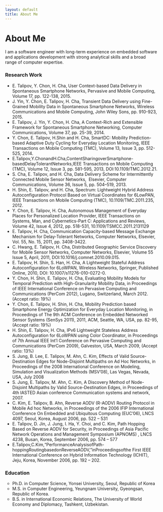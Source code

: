 ```yaml
---
layout: default
title: About Me
---
```


<div class="post">
	<h1 class="pageTitle">About Me</h1>
	<!--img src="{{ '/assets/img/touring.jpg' | prepend: site.baseurl }}" alt=""-->
	<p class="intro">I am a software engineer with long-term experience on embedded software and applications development with strong analytical skills and a broad range of computer expertise.</p>
	<h3>Research Work</h3>
	<ul>
		<li>E. Talipov, Y. Chon, H. Cha, User Context-based Data Delivery in Spontaneous Smartphone Networks, Pervasive and Mobile Computing, Volume 17, pp. 122-138, 2015.</li>
		<li>J. Yin, Y. Chon, E. Talipov, H. Cha, Transient Data Delivery using Fine-Grained Mobility Data in Spontaneous Smartphone Networks, Wireless Communications and Mobile Computing, John Wiley Sons, pp. 910-923, 2015.</li>
		<li>E. Talipov, J. Yin, Y. Chon, H. Cha, A Context-Rich and Extensible Framework for Spontaneous Smartphone Networking, Computer Communications, Volume 37, pp. 25-39, 2014.</li>
		<li>Y. Chon, E. Talipov, H.Shin and H. Cha, SmartDC: Mobility Prediction-based Adaptive Duty Cycling for Everyday Location Monitoring, IEEE Transactions on Mobile Computing (TMC), Volume 13, Issue 3, pp. 512-525, 2014.</li>
		<li>E.Talipov,Y.ChonandH.Cha,ContentSharingoverSmartphone-basedDelayTolerantNetworks,IEEE Transactions on Mobile Computing (TMC), Volume 12, Issue 3, pp. 581-595, 2013, DOI:10.1109/TMC.2012.21.</li>
		<li>S. Cha, E. Talipov, and H. Cha, Data Delivery Scheme for Intermittently Connected Mobile Sensor Networks,  Elsevier, Computer Communications, Volume 36, Issue 5, pp. 504–519, 2013.</li>
		<li>H. Shin, E. Talipov, and H. Cha, Spectrum: Lightweight Hybrid Address Autoconfiguration Protocol Based on Virtual Coordinates for 6LowPAN, IEEE Transactions on Mobile Computing (TMC), 10.1109/TMC.2011.235, 2012.</li>
		<li>Y. Chon, E. Talipov, H. Cha, Autonomous Management of Everyday Places for Personalized Location Provider, IEEE Transactions on Systems, Man, and Cybernetics-Part C: Applications and Reviews, Volume 42, Issue 4, 2012, pp. 518-531, 10.1109/TSMCC.2011.2131129</li>
		<li>E. Talipov, H. Cha, Communication Capacity-based Message Exchange Mechanism for Delay-Tolerant Networks, Computer Networks, Elsevier, Vol. 55, No. 15, 2011, pp. 3408-3422.</li>
		<li>C. Hwang, E. Talipov, H. Cha, Distributed Geographic Service Discovery for Mobile Sensor Networks, Computer Networks, Elsevier, Volume 55 Issue 5, April, 2011, DOI:10.1016/j.comnet.2010.09.015.</li>
		<li>E. Talipov, H. Shin, S. Han, H. Cha, A Lightweight Stateful Address Autoconfiguration for 6LoWPAN, Wireless Networks, Springer, Published Online, 2010, DOI: 10.1007/s11276-010-0272-0.</li>
		<li>Y. Chon, H. Shin, E. Talipov, H. Cha, Evaluating Mobility Models for Temporal Prediction with High-Granularity Mobility Data, in Proceedings of IEEE International Conference on Pervasive Computing and Communications (PerCom 2012), Lugano, Switzerland, March 2012. (Accept ratio: 19%)</li>
		<li>Y. Chon, E. Talipov, H. Shin, H. Cha, Mobility Prediction based Smartphone Energy Optimization for Everyday Location Monitoring, in Proceedings of The 9th ACM Conference on Embedded Networked Sensor Systems (SenSys 2011), 2011, ACM, Seattle, WA, USA, pp. 82-95, (Accept ratio: 19%)</li>
		<li>H. Shin, E. Talipov, H. Cha, IPv6 Lightweight Stateless Address Autoconfiguration for 6LoWPAN using Color Coordinator, in Proceedings of 7th Annual IEEE Int’l Conference on Pervasive Computing and Communications (PerCom 2009), Galveston, USA, March 2009, (Accept ratio: 13%)</li>
		<li>S. Jung, B. Lee, E. Talipov, M. Ahn, C. Kim, Effects of Valid Source-Destination Edges for Node-Disjoint Multipaths on Ad Hoc Networks, in Proceedings of the 2008 International Conference on Modeling, Simulation and Visualization Methods (MSV’08), Las Vegas, Nevada, USA, July 2008</li>
		<li>S. Jung, E. Talipov, M. Ahn, C. Kim, A Discovery Method of Node-Disjoint Multipaths by Valid Source-Destination Edges, in Proceedings of 4th IASTED Asian conference Communication systems and network, 2007.</li>
		<li>C. Kim, E. Talipov, B. Ahn, Reverse AODV (R-AODV) Routing Protocol in Mobile Ad hoc Networks, in Proceedings of the 2006 IFIP International Conference On Embedded and Ubiquitous Computing (EUC’06), LNCS 4097, Seoul, Korea, August 2006, pp. 522 – 531</li>
		<li>E. Talipov, D. Jin, J. Jung, I. Ha, Y. Choi, and C. Kim, Path Hopping Based on Reverse AODV for Security, in Proceedings of Asia Pacific Network Operations and Management Symposium (APNOMS) , LNCS 4238, Busan, Korea, September 2006, pp. 574 – 577</li>
		<li>E.Talipov,C.Kim,“PerformanceAnalysisofPath-hoppingRoutingbasedonReverseAODV,”inProceedingsofthe First IEEE International Conference on Hybrid Information Technology (ICHIT), Jeju, Korea, November 2006, pp. 192 – 202.</li>
  	</ul>
	<h3>Education</h3>
	<ul type="circle">
		<li>Ph.D. in Computer Science, Yonsei University, Seoul, Republic of Korea</li>
		<li>M.S. in Computer Engineering, Yeungnam University, Gyeongsan, Republic of Korea.</li>
		<li>B.S. in International Economic Relations, The University of World Economy and Diplomacy, Tashkent, Uzbekistan.</li>
	</ul>
</div>
